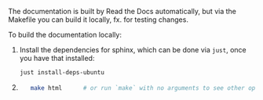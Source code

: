 The documentation is built by Read the Docs automatically, but via the Makefile you can build it locally, fx. for testing
changes.

To build the documentation locally:
1. Install the dependencies for sphinx, which can be done via `just`, once you have that installed:
   ```bash
   just install-deps-ubuntu
   ```
2.
   ```bash
      make html      # or run `make` with no arguments to see other options
   ```
